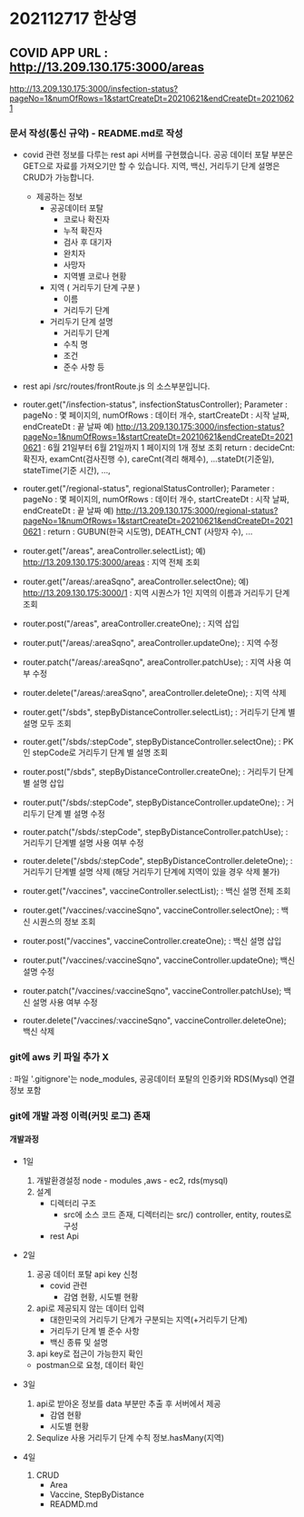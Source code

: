 # 202112717 한상영

## COVID APP URL : http://13.209.130.175:3000/areas

http://13.209.130.175:3000/insfection-status?pageNo=1&numOfRows=1&startCreateDt=20210621&endCreateDt=20210621

### 문서 작성(통신 규약) - README.md로 작성

- covid 관련 정보를 다루는 rest api 서버를 구현했습니다.
  공공 데이터 포탈 부분은 GET으로 자료를 가져오기만 할 수 있습니다.
  지역, 백신, 거리두기 단계 설명은 CRUD가 가능합니다.

  - 제공하는 정보
    - 공공데이터 포탈
      - 코로나 확진자
      - 누적 확진자
      - 검사 후 대기자
      - 완치자
      - 사망자
      - 지역별 코로나 현황
    - 지역 ( 거리두기 단계 구분 )
      - 이름
      - 거리두기 단계
    - 거리두기 단계 설명
      - 거리두기 단계
      - 수칙 명
      - 조건
      - 준수 사항 등

- rest api
  /src/routes/frontRoute.js 의 소스부분입니다.

* router.get("/insfection-status", insfectionStatusController);
  Parameter : pageNo : 몇 페이지의, numOfRows : 데이터 개수, startCreateDt : 시작 날짜, endCreateDt : 끝 날짜
  예) http://13.209.130.175:3000/insfection-status?pageNo=1&numOfRows=1&startCreateDt=20210621&endCreateDt=20210621
  : 6월 21일부터 6월 21일까지 1 페이지의 1개 정보 조회
  return : decideCnt:확진자, examCnt(검사진행 수), careCnt(격리 해제수), ...stateDt(기준일), stateTime(기준 시간), ...,

* router.get("/regional-status", regionalStatusController);
  Parameter : pageNo : 몇 페이지의, numOfRows : 데이터 개수, startCreateDt : 시작 날짜, endCreateDt : 끝 날짜
  예) http://13.209.130.175:3000/regional-status?pageNo=1&numOfRows=1&startCreateDt=20210621&endCreateDt=20210621
  : return : GUBUN(한국 시도명), DEATH_CNT (사망자 수), ...

* router.get("/areas", areaController.selectList);
  예) http://13.209.130.175:3000/areas : 지역 전체 조회
* router.get("/areas/:areaSqno", areaController.selectOne);
  예) http://13.209.130.175:3000/1 : 지역 시퀀스가 1인 지역의 이름과 거리두기 단계 조회
* router.post("/areas", areaController.createOne); : 지역 삽입
* router.put("/areas/:areaSqno", areaController.updateOne); : 지역 수정
* router.patch("/areas/:areaSqno", areaController.patchUse); : 지역 사용 여부 수정
* router.delete("/areas/:areaSqno", areaController.deleteOne); : 지역 삭제

* router.get("/sbds", stepByDistanceController.selectList); : 거리두기 단계 별 설명 모두 조회
* router.get("/sbds/:stepCode", stepByDistanceController.selectOne); : PK인 stepCode로 거리두기 단계 별 설명 조회
* router.post("/sbds", stepByDistanceController.createOne); : 거리두기 단계 별 설명 삽입
* router.put("/sbds/:stepCode", stepByDistanceController.updateOne); : 거리두기 단계 별 설명 수정
* router.patch("/sbds/:stepCode", stepByDistanceController.patchUse); : 거리두기 단계별 설명 사용 여부 수정
* router.delete("/sbds/:stepCode", stepByDistanceController.deleteOne); : 거리두기 단계별 설명 삭제 (해당 거리두기 단계에 지역이 있을 경우 삭제 불가)

* router.get("/vaccines", vaccineController.selectList); : 백신 설명 전체 조회
* router.get("/vaccines/:vaccineSqno", vaccineController.selectOne); : 백신 시퀀스의 정보 조회
* router.post("/vaccines", vaccineController.createOne); : 백신 설명 삽입
* router.put("/vaccines/:vaccineSqno", vaccineController.updateOne); 백신 설명 수정
* router.patch("/vaccines/:vaccineSqno", vaccineController.patchUse); 백신 설명 사용 여부 수정
* router.delete("/vaccines/:vaccineSqno", vaccineController.deleteOne); 백신 삭제

### git에 aws 키 파일 추가 X

: 파일 '.gitignore'는 node_modules, 공공데이터 포탈의 인증키와 RDS(Mysql) 연결 정보 포함

### git에 개발 과정 이력(커밋 로그) 존재

#### 개발과정

- 1일

  1. 개발환경설정
     node - modules ,aws - ec2, rds(mysql)
  2. 설계
     - 디렉터리 구조
       - src에 소스 코드 존재, 디렉터리는 src/) controller, entity, routes로 구성
     - rest Api

- 2일
  1. 공공 데이터 포탈 api key 신청
     - covid 관련
       - 감염 현황, 시도별 현황
  2. api로 제공되지 않는 데이터 입력
     - 대한민국의 거리두기 단계가 구분되는 지역(+거리두기 단계)
     - 거리두기 단계 별 준수 사항
     - 백신 종류 및 설명
  3. api key로 접근이 가능한지 확인
  - postman으로 요청, 데이터 확인
- 3일
  1. api로 받아온 정보를 data 부분만 추출 후 서버에서 제공
     - 감염 현황
     - 시도별 현황
  2. Sequlize 사용
     거리두기 단계 수칙 정보.hasMany(지역)
- 4일
  1. CRUD
     - Area
     - Vaccine, StepByDistance
     - READMD.md

